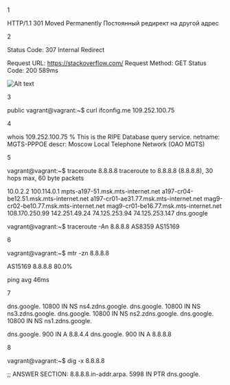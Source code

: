1

HTTP/1.1 301 Moved Permanently
Постоянный редирект на другой адрес


2

Status Code: 307 Internal Redirect

Request URL: https://stackoverflow.com/
Request Method: GET
Status Code: 200 
589ms

![Alt text](/DO/10/1.jpg?raw=true "Optional Title")

3

public
vagrant@vagrant:~$ curl ifconfig.me
109.252.100.75

4

whois 109.252.100.75
% This is the RIPE Database query service.
netname:        MGTS-PPPOE
descr:          Moscow Local Telephone Network (OAO MGTS)

5

vagrant@vagrant:~$ traceroute 8.8.8.8
traceroute to 8.8.8.8 (8.8.8.8), 30 hops max, 60 byte packets

10.0.2.2
100.114.0.1
mpts-a197-51.msk.mts-internet.net
a197-cr04-be12.51.msk.mts-internet.net
a197-cr01-ae31.77.msk.mts-internet.net
mag9-cr02-be10.77.msk.mts-internet.net
mag9-cr01-be16.77.msk.mts-internet.net
108.170.250.99
142.251.49.24
74.125.253.94
74.125.253.147
dns.google

vagrant@vagrant:~$ traceroute -An 8.8.8.8
AS8359
AS15169

6

vagrant@vagrant:~$ mtr -zn 8.8.8.8

AS15169  8.8.8.8                                                              80.0%

ping avg 46ms

7

dns.google.		10800	IN	NS	ns4.zdns.google.
dns.google.		10800	IN	NS	ns3.zdns.google.
dns.google.		10800	IN	NS	ns2.zdns.google.
dns.google.		10800	IN	NS	ns1.zdns.google.

dns.google.		900	IN	A	8.8.4.4
dns.google.		900	IN	A	8.8.8.8

8

vagrant@vagrant:~$ dig -x 8.8.8.8

;; ANSWER SECTION:
8.8.8.8.in-addr.arpa.	5998	IN	PTR	dns.google.

